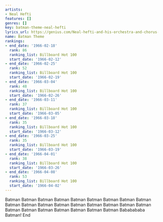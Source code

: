 ```yaml
---
artists:
- Neal Hefti
features: []
genres: []
key: batman-theme-neal-hefti
lyrics_url: https://genius.com/Neal-hefti-and-his-orchestra-and-chorus-batman-theme-from-batman-a-greenway-production-in-association-with-twentieth-century-fox-television-lyrics
name: Batman Theme
rankings:
- end_date: '1966-02-18'
  rank: 86
  ranking_list: Billboard Hot 100
  start_date: '1966-02-12'
- end_date: '1966-02-25'
  rank: 52
  ranking_list: Billboard Hot 100
  start_date: '1966-02-19'
- end_date: '1966-03-04'
  rank: 48
  ranking_list: Billboard Hot 100
  start_date: '1966-02-26'
- end_date: '1966-03-11'
  rank: 37
  ranking_list: Billboard Hot 100
  start_date: '1966-03-05'
- end_date: '1966-03-18'
  rank: 35
  ranking_list: Billboard Hot 100
  start_date: '1966-03-12'
- end_date: '1966-03-25'
  rank: 35
  ranking_list: Billboard Hot 100
  start_date: '1966-03-19'
- end_date: '1966-04-01'
  rank: 38
  ranking_list: Billboard Hot 100
  start_date: '1966-03-26'
- end_date: '1966-04-08'
  rank: 53
  ranking_list: Billboard Hot 100
  start_date: '1966-04-02'
---
```

Batman
Batman
Batman
Batman
Batman
Batman
Batman
Batman
Batman
Batman
Batman
Batman
Batman
Batman
Batman
Batman
Batman
Batman
Batman
Batman
Batman
Batman
Batman
Batman
Batman
Bababababa
Batman!
End
